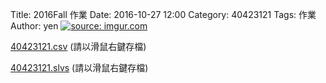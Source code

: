 Title: 2016Fall 作業
Date: 2016-10-27 12:00
Category: 40423121
Tags: 作業
Author: yen
<a href="http://imgur.com/R4NZmjT"><img src="http://i.imgur.com/R4NZmjT.png" title="source: imgur.com" /></a>
<p><a href="./../w7/40423121.csv">40423121.csv</a> (請以滑鼠右鍵存檔)</p>
<p><a href="./../w7/40423121.slvs">40423121.slvs</a> (請以滑鼠右鍵存檔)</p></p>
